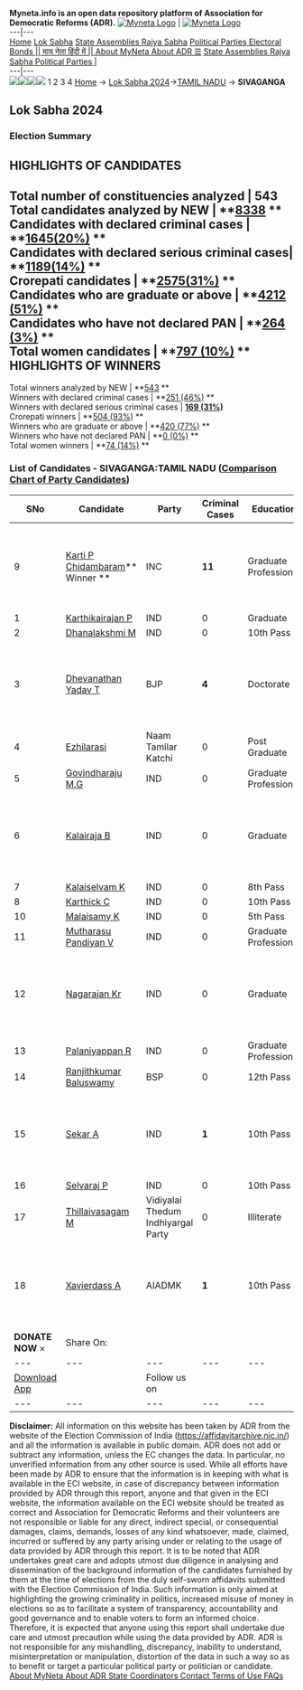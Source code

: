 **Myneta.info is an open data repository platform of Association for Democratic Reforms (ADR).**
[![Myneta Logo](https://www.myneta.info/lib/img/myneta-logo.png)](https://www.myneta.info/) | [![Myneta Logo](https://www.myneta.info/lib/img/adr-logo.png)](https://adrindia.org)  
---|---  
[Home](https://www.myneta.info/) [Lok Sabha](https://www.myneta.info/#ls "Lok Sabha") [ State Assemblies ](https://www.myneta.info/#sa "State Assemblies") [Rajya Sabha](https://www.myneta.info/#rs "Rajya Sabha") [Political Parties ](https://www.myneta.info/party "Political Parties") [ Electoral Bonds ](https://www.myneta.info/electoral_bonds "Electoral Bonds") [ || माय नेता हिंदी में || ](https://translate.google.co.in/translate?prev=hp&hl=en&js=y&u=www.myneta.info&sl=en&tl=hi&history_state0=) [ About MyNeta ](https://adrindia.org/content/about-myneta) [ About ADR ](https://adrindia.org/about-adr/who-we-are) [☰](javascript:void\(0\))
[ State Assemblies ](https://www.myneta.info/#sa "State Assemblies") [ Rajya Sabha ](https://www.myneta.info/#rs "Rajya Sabha") [ Political Parties ](https://www.myneta.info/party "Political Parties")
|   
---|---  
![](https://www.myneta.info/lib/img/banner/banner-1.png)![](https://www.myneta.info/lib/img/banner/banner-2.png)![](https://www.myneta.info/lib/img/banner/banner-3.png)![](https://www.myneta.info/lib/img/banner/banner-4.png)
1  2  3  4 
[Home](https://www.myneta.info/) → [Lok Sabha 2024](https://www.myneta.info/LokSabha2024/)→[TAMIL NADU](https://www.myneta.info/LokSabha2024/index.php?action=show_constituencies&state_id=31) → **SIVAGANGA**
### 
## Lok Sabha 2024
###  Election Summary 
HIGHLIGHTS OF CANDIDATES  
---  
Total number of constituencies analyzed |  543   
Total candidates analyzed by NEW | **[8338](https://www.myneta.info/LokSabha2024/index.php?action=summary&subAction=candidates_analyzed&sort=candidate#summary) **  
Candidates with declared criminal cases | **[1645(20%)](https://www.myneta.info/LokSabha2024/index.php?action=summary&subAction=crime&sort=candidate#summary) **  
Candidates with declared serious criminal cases| **[1189(14%)](https://www.myneta.info/LokSabha2024/index.php?action=summary&subAction=serious_crime&sort=candidate#summary) **  
Crorepati candidates | **[2575(31%)](https://www.myneta.info/LokSabha2024/index.php?action=summary&subAction=crorepati&sort=candidate#summary) **  
Candidates who are graduate or above | **[4212 (51%)](https://www.myneta.info/LokSabha2024/index.php?action=summary&subAction=education&sort=candidate#summary) **  
Candidates who have not declared PAN | **[264 (3%)](https://www.myneta.info/LokSabha2024/index.php?action=summary&subAction=without_pan&sort=candidate#summary) **  
Total women candidates | **[797 (10%)](https://www.myneta.info/LokSabha2024/index.php?action=summary&subAction=women_candidate&sort=candidate#summary) **  
HIGHLIGHTS OF WINNERS  
---  
Total winners analyzed by NEW | **[543](https://www.myneta.info/LokSabha2024/index.php?action=summary&subAction=winner_analyzed&sort=candidate#summary) **  
Winners with declared criminal cases | **[251 (46%)](https://www.myneta.info/LokSabha2024/index.php?action=summary&subAction=winner_crime&sort=candidate#summary) **  
Winners with declared serious criminal cases | **[169 (31%)](https://www.myneta.info/LokSabha2024/index.php?action=summary&subAction=winner_serious_crime&sort=candidate#summary)**  
Crorepati winners | **[504 (93%)](https://www.myneta.info/LokSabha2024/index.php?action=summary&subAction=winner_crorepati&sort=candidate#summary) **  
Winners who are graduate or above | **[420 (77%)](https://www.myneta.info/LokSabha2024/index.php?action=summary&subAction=winner_education&sort=candidate#summary) **  
Winners who have not declared PAN | **[0 (0%)](https://www.myneta.info/LokSabha2024/index.php?action=summary&subAction=winner_without_pan&sort=candidate#summary) **  
Total women winners | **[74 (14%)](https://www.myneta.info/LokSabha2024/index.php?action=summary&subAction=winner_women&sort=candidate#summary) **  
### List of Candidates - SIVAGANGA:TAMIL NADU ([Comparison Chart of Party Candidates](https://www.myneta.info/LokSabha2024/comparisonchart.php?constituency_id=413))
SNo | Candidate| Party| Criminal Cases| Education| Age| Total Assets| Liabilities  
---|---|---|---|---|---|---|---  
9  | [Karti P Chidambaram](https://www.myneta.info/LokSabha2024/candidate.php?candidate_id=181)** Winner ** | INC | **11** | Graduate Professional| 52 | ![](https://myneta.info/image_v2.php?myneta_folder=LokSabha2024&candidate_id=181&col=ta) | ![](https://myneta.info/image_v2.php?myneta_folder=LokSabha2024&candidate_id=181&col=lia)  
1  | [ Karthikairajan P](https://www.myneta.info/LokSabha2024/candidate.php?candidate_id=1288) | IND | 0 | Graduate| 35 | Rs 32,946 ~ 32 Thou+ | Rs 0 ~   
2  | [Dhanalakshmi M](https://www.myneta.info/LokSabha2024/candidate.php?candidate_id=1292) | IND | 0 | 10th Pass| 50 | Rs 1,18,27,764 ~ 1 Crore+ | Rs 71,35,000 ~ 71 Lacs+  
3  | [Dhevanathan Yadav T](https://www.myneta.info/LokSabha2024/candidate.php?candidate_id=179) | BJP | **4** | Doctorate| 63 | ![](https://myneta.info/image_v2.php?myneta_folder=LokSabha2024&candidate_id=179&col=ta) | ![](https://myneta.info/image_v2.php?myneta_folder=LokSabha2024&candidate_id=179&col=lia)  
4  | [Ezhilarasi](https://www.myneta.info/LokSabha2024/candidate.php?candidate_id=1284) | Naam Tamilar Katchi | 0 | Post Graduate| 33 | Rs 87,10,697 ~ 87 Lacs+ | Rs 41,71,000 ~ 41 Lacs+  
5  | [Govindharaju M.G](https://www.myneta.info/LokSabha2024/candidate.php?candidate_id=1286) | IND | 0 | Graduate Professional| 45 | Rs 5,15,000 ~ 5 Lacs+ | Rs 0 ~   
6  | [Kalairaja B](https://www.myneta.info/LokSabha2024/candidate.php?candidate_id=1285) | IND | 0 | Graduate| 33 | ![](https://myneta.info/image_v2.php?myneta_folder=LokSabha2024&candidate_id=1285&col=ta) | ![](https://myneta.info/image_v2.php?myneta_folder=LokSabha2024&candidate_id=1285&col=lia)  
7  | [Kalaiselvam K](https://www.myneta.info/LokSabha2024/candidate.php?candidate_id=1296) | IND | 0 | 8th Pass| 39 | Rs 16,80,850 ~ 16 Lacs+ | Rs 5,50,000 ~ 5 Lacs+  
8  | [Karthick C](https://www.myneta.info/LokSabha2024/candidate.php?candidate_id=1289) | IND | 0 | 10th Pass| 34 | Rs 30,823 ~ 30 Thou+ | Rs 0 ~   
10  | [Malaisamy K](https://www.myneta.info/LokSabha2024/candidate.php?candidate_id=1299) | IND | 0 | 5th Pass| 48 | Rs 14,76,000 ~ 14 Lacs+ | Rs 8,35,605 ~ 8 Lacs+  
11  | [Mutharasu Pandiyan V](https://www.myneta.info/LokSabha2024/candidate.php?candidate_id=1300) | IND | 0 | Graduate Professional| 50 | Rs 26,02,366 ~ 26 Lacs+ | Rs 87,000 ~ 87 Thou+  
12  | [Nagarajan Kr](https://www.myneta.info/LokSabha2024/candidate.php?candidate_id=1291) | IND | 0 | Graduate| 59 | ![](https://myneta.info/image_v2.php?myneta_folder=LokSabha2024&candidate_id=1291&col=ta) | ![](https://myneta.info/image_v2.php?myneta_folder=LokSabha2024&candidate_id=1291&col=lia)  
13  | [Palaniyappan R](https://www.myneta.info/LokSabha2024/candidate.php?candidate_id=1298) | IND | 0 | Graduate Professional| 39 | Rs 7,15,000 ~ 7 Lacs+ | Rs 3,07,000 ~ 3 Lacs+  
14  | [Ranjithkumar Baluswamy](https://www.myneta.info/LokSabha2024/candidate.php?candidate_id=1295) | BSP | 0 | 12th Pass| 28 | Rs 23,000 ~ 23 Thou+ | Rs 0 ~   
15  | [Sekar A](https://www.myneta.info/LokSabha2024/candidate.php?candidate_id=1287) | IND | **1** | 10th Pass| 51 | ![](https://myneta.info/image_v2.php?myneta_folder=LokSabha2024&candidate_id=1287&col=ta) | ![](https://myneta.info/image_v2.php?myneta_folder=LokSabha2024&candidate_id=1287&col=lia)  
16  | [Selvaraj P](https://www.myneta.info/LokSabha2024/candidate.php?candidate_id=1297) | IND | 0 | 10th Pass| 57 | Rs 4,81,000 ~ 4 Lacs+ | Rs 2,00,000 ~ 2 Lacs+  
17  | [Thillaivasagam M](https://www.myneta.info/LokSabha2024/candidate.php?candidate_id=1294) | Vidiyalai Thedum Indhiyargal Party | 0 | Illiterate| 52 | Rs 72,000 ~ 72 Thou+ | Rs 0 ~   
18  | [Xavierdass A](https://www.myneta.info/LokSabha2024/candidate.php?candidate_id=180) | AIADMK | **1** | 10th Pass| 48 | ![](https://myneta.info/image_v2.php?myneta_folder=LokSabha2024&candidate_id=180&col=ta) | ![](https://myneta.info/image_v2.php?myneta_folder=LokSabha2024&candidate_id=180&col=lia)  
|  **DONATE NOW** × |  Share On:  | [](https://api.whatsapp.com/send?text=https%3A%2F%2Fmyneta.info%2Fpunjab2022%2Findex.php%3Faction%3Dshow_constituencies%26state_id%3D19) | [](https://www.facebook.com/sharer/sharer.php?u=https%3A%2F%2Fmyneta.info%2Fpunjab2022%2Findex.php%3Faction%3Dshow_constituencies%26state_id%3D19) | [](https://twitter.com/share?url=https%3A%2F%2Fmyneta.info%2Fpunjab2022%2Findex.php%3Faction%3Dshow_constituencies%26state_id%3D19)  
---|---|---|---|---  
| [ Download App ](https://play.google.com/store/apps/details?id=com.webrosoft.myneta1&pcampaignid=pcampaignidMKT-Other-global-all-co-prtnr-py-PartBadge-Mar2515-1) | [](https://play.google.com/store/apps/details?id=com.webrosoft.myneta1&pcampaignid=pcampaignidMKT-Other-global-all-co-prtnr-py-PartBadge-Mar2515-1) |  Follow us on  | [](https://www.facebook.com/adrindia.org/) | [](https://twitter.com/adrspeaks) | [](https://groups.google.com/g/national-election-watch?hl=en&pli=1) | [](https://www.instagram.com/adrspeaks/) | [](https://www.youtube.com/user/adrspeaks) | [](https://sharechat.com/profile/adrspeaks)  
---|---|---|---|---|---|---|---|---  
**Disclaimer:** All information on this website has been taken by ADR from the website of the Election Commission of India (https://affidavitarchive.nic.in/) and all the information is available in public domain. ADR does not add or subtract any information, unless the EC changes the data. In particular, no unverified information from any other source is used. While all efforts have been made by ADR to ensure that the information is in keeping with what is available in the ECI website, in case of discrepancy between information provided by ADR through this report, anyone and that given in the ECI website, the information available on the ECI website should be treated as correct and Association for Democratic Reforms and their volunteers are not responsible or liable for any direct, indirect special, or consequential damages, claims, demands, losses of any kind whatsoever, made, claimed, incurred or suffered by any party arising under or relating to the usage of data provided by ADR through this report. It is to be noted that ADR undertakes great care and adopts utmost due diligence in analysing and dissemination of the background information of the candidates furnished by them at the time of elections from the duly self-sworn affidavits submitted with the Election Commission of India. Such information is only aimed at highlighting the growing criminality in politics, increased misuse of money in elections so as to facilitate a system of transparency, accountability and good governance and to enable voters to form an informed choice. Therefore, it is expected that anyone using this report shall undertake due care and utmost precaution while using the data provided by ADR. ADR is not responsible for any mishandling, discrepancy, inability to understand, misinterpretation or manipulation, distortion of the data in such a way so as to benefit or target a particular political party or politician or candidate. 
[ About MyNeta ](https://adrindia.org/content/about-myneta) [ About ADR ](https://adrindia.org/about-adr/who-we-are) [ State Coordinators ](https://adrindia.org/about-adr/state-coordinators) [ Contact ](https://adrindia.org/contact-us) [ Terms of Use ](https://adrindia.org/content/adr-terms-use) [ FAQs ](https://adrindia.org/content/faqs)
